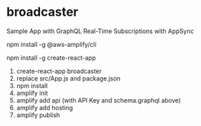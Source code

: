 # broadcaster
Sample App with GraphQL Real-Time Subscriptions with AppSync

npm install -g @aws-amplify/cli

npm install -g create-react-app

1. create-react-app broadcaster
2. replace src/App.js and package.json
3. npm install
4. amplify init
5. amplify add api (with API Key and schema.graphql above)
6. amplify add hosting
7. amplify publish
